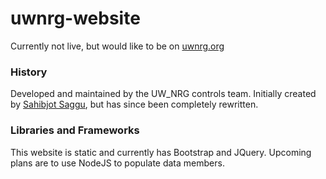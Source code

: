 # uwnrg-website
Currently not live, but would like to be on [uwnrg.org](http://uwnrg.org)

### History
Developed and maintained by the UW_NRG controls team.
Initially created by [Sahibjot Saggu](http://www.sahibjot.me/), but has since been completely rewritten.

### Libraries and Frameworks
This website is static and currently has Bootstrap and JQuery. Upcoming plans are to use NodeJS to populate data members.
